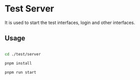 # Test Server

It is used to start the test interfaces, login and other interfaces.

## Usage

```bash

cd ./test/server

pnpm install

pnpm run start

```
